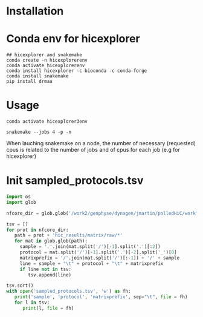 


# Installation
# Conda env for hicexplorer
```
## hicexplorer and snakemake
conda create -n hicexplorerenv
conda activate hicexplorerenv
conda install hicexplorer -c bioconda -c conda-forge
conda install snakemake
pip install drmaa
```

# Usage
```
conda activate hicexplorer3env
```

```
snakemake --jobs 4 -p -n
```
When lauching snakemake on a node, the number of necessary (requested) cpus is related to the number of jobs and of cpus for each job (e.g for hicexplorer)

# Init sampled_protocols.tsv

```python
import os
import glob

nfcore_dir = glob.glob('/work2/genphyse/dynagen/jmartin/polledHiC/workflows/nfcorehic_jm/*/')

tsv = []
for prot in nfcore_dir:
   path = prot + 'hic_results/matrix/raw/*'
   for mat in glob.glob(path):
     sample = '.'.join(mat.split('/')[-1].split('.')[:2])
     protocol = mat.split('/')[-1].split('.')[-2].split('_')[0]
     matrixprefix = '/'.join(mat.split('/')[:-1]) + '/' + sample
     line = sample + "\t" + protocol + "\t" + matrixprefix
     if line not in tsv:
        tsv.append(line)

tsv.sort()
with open('sampled_protocols.tsv', 'w') as fh:
   print('sample', 'protocol', 'matrixprefix', sep="\t", file = fh)
   for l in tsv:
      print(l, file = fh)
```
